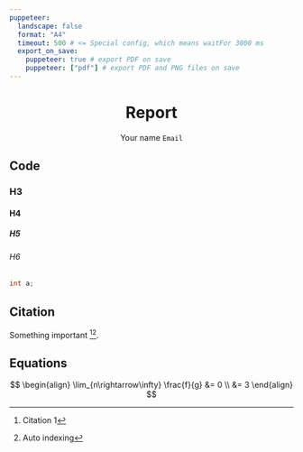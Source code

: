 ```yaml
---
puppeteer:
  landscape: false
  format: "A4"
  timeout: 500 # <= Special config, which means waitFor 3000 ms
  export_on_save:
    puppeteer: true # export PDF on save
    puppeteer: ["pdf"] # export PDF and PNG files on save
---
```

<center>

# Report

Your name
`Email`

</center>


## Code

### H3
#### H4
##### H5
###### H6


```c  {.line-numbers}
int a;
```

## Citation


Something important [^1][^3].

## Equations

$$
\begin{align}
 \lim_{n\rightarrow\infty} \frac{f}{g} &= 0 \\
 &= 3
\end{align}
$$


[^1]: Citation 1
[^3]: Auto indexing

